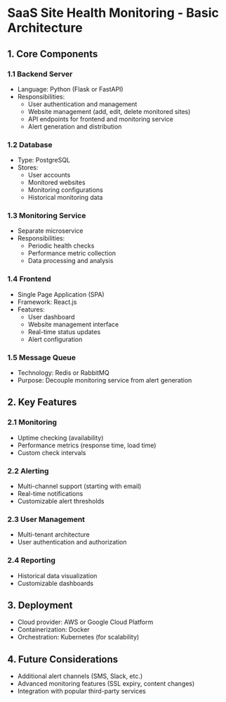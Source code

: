 # SaaS Site Health Monitoring - Basic Architecture

## 1. Core Components

### 1.1 Backend Server
- Language: Python (Flask or FastAPI)
- Responsibilities:
  - User authentication and management
  - Website management (add, edit, delete monitored sites)
  - API endpoints for frontend and monitoring service
  - Alert generation and distribution

### 1.2 Database
- Type: PostgreSQL
- Stores:
  - User accounts
  - Monitored websites
  - Monitoring configurations
  - Historical monitoring data

### 1.3 Monitoring Service
- Separate microservice
- Responsibilities:
  - Periodic health checks
  - Performance metric collection
  - Data processing and analysis

### 1.4 Frontend
- Single Page Application (SPA)
- Framework: React.js
- Features:
  - User dashboard
  - Website management interface
  - Real-time status updates
  - Alert configuration

### 1.5 Message Queue
- Technology: Redis or RabbitMQ
- Purpose: Decouple monitoring service from alert generation

## 2. Key Features

### 2.1 Monitoring
- Uptime checking (availability)
- Performance metrics (response time, load time)
- Custom check intervals

### 2.2 Alerting
- Multi-channel support (starting with email)
- Real-time notifications
- Customizable alert thresholds

### 2.3 User Management
- Multi-tenant architecture
- User authentication and authorization

### 2.4 Reporting
- Historical data visualization
- Customizable dashboards

## 3. Deployment
- Cloud provider: AWS or Google Cloud Platform
- Containerization: Docker
- Orchestration: Kubernetes (for scalability)

## 4. Future Considerations
- Additional alert channels (SMS, Slack, etc.)
- Advanced monitoring features (SSL expiry, content changes)
- Integration with popular third-party services
